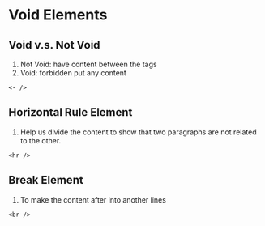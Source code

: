 # Void Elements
## Void v.s. Not Void
1. Not Void: have content between the tags
2. Void: forbidden put any content
```
<- />
```

## Horizontal Rule Element
1. Help us divide the content to show that two paragraphs are not related to the other.
```
<hr />
```

## Break Element
1. To make the content after into another lines
```
<br />
```